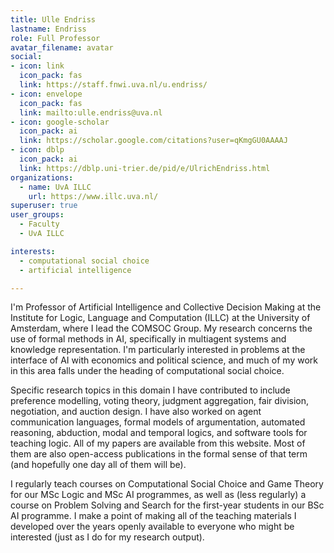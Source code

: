 ```yaml
---
title: Ulle Endriss
lastname: Endriss
role: Full Professor
avatar_filename: avatar
social:
- icon: link
  icon_pack: fas
  link: https://staff.fnwi.uva.nl/u.endriss/
- icon: envelope
  icon_pack: fas
  link: mailto:ulle.endriss@uva.nl
- icon: google-scholar
  icon_pack: ai
  link: https://scholar.google.com/citations?user=qKmgGU0AAAAJ
- icon: dblp
  icon_pack: ai
  link: https://dblp.uni-trier.de/pid/e/UlrichEndriss.html
organizations:
  - name: UvA ILLC
    url: https://www.illc.uva.nl/
superuser: true
user_groups:
  - Faculty
  - UvA ILLC

interests:
  - computational social choice
  - artificial intelligence

---
```

I'm Professor of Artificial Intelligence and Collective Decision Making at the Institute for Logic, Language and Computation (ILLC) at the University of Amsterdam, where I lead the COMSOC Group. My research concerns the use of formal methods in AI, specifically in multiagent systems and knowledge representation. I'm particularly interested in problems at the interface of AI with economics and political science, and much of my work in this area falls under the heading of computational social choice.

Specific research topics in this domain I have contributed to include preference modelling, voting theory, judgment aggregation, fair division, negotiation, and auction design. I have also worked on agent communication languages, formal models of argumentation, automated reasoning, abduction, modal and temporal logics, and software tools for teaching logic. All of my papers are available from this website. Most of them are also open-access publications in the formal sense of that term (and hopefully one day all of them will be).

I regularly teach courses on Computational Social Choice and Game Theory for our MSc Logic and MSc AI programmes, as well as (less regularly) a course on Problem Solving and Search for the first-year students in our BSc AI programme. I make a point of making all of the teaching materials I developed over the years openly available to everyone who might be interested (just as I do for my research output).

